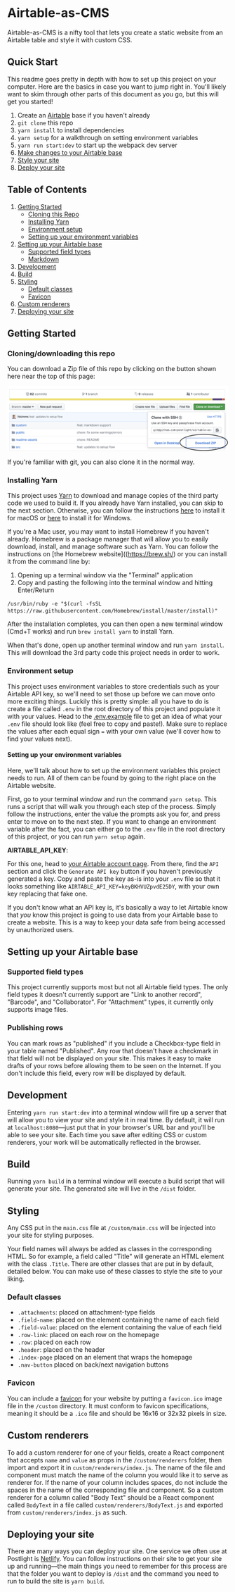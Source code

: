 # Airtable-as-CMS

Airtable-as-CMS is a nifty tool that lets you create a static website from an Airtable table and style it with custom CSS.

## Quick Start

This readme goes pretty in depth with how to set up this project on your computer. Here are the basics in case you want to jump right in. You'll likely want to skim through other parts of this document as you go, but this will get you started!

1. Create an [Airtable](https://www.airtable.com) base if you haven't already
2. `git clone` this repo
3. `yarn install` to install dependencies
4. `yarn setup` for a walkthrough on setting environment variables
5. `yarn run start:dev` to start up the webpack dev server
6. [Make changes to your Airtable base](#setting-up-your-airtable-base)
7. [Style your site](#styling)
8. [Deploy your site](#deploying-your-site)

## Table of Contents

1. [Getting Started](#getting-started)
   - [Cloning this Repo](#cloning-this-repo)
   - [Installing Yarn](#installing-yarn)
   - [Environment setup](#environment-setup)
   - [Setting up your environment variables](#setting-up-your-environment-variables)
2. [Setting up your Airtable base](#setting-up-your-airtable-base)
   - [Supported field types](#supported-field-types)
   - [Markdown](#markdown)
3. [Development](#development)
4. [Build](#build)
5. [Styling](#styling)
   - [Default classes](#default-classes)
   - [Favicon](#favicon)
6. [Custom renderers](#custom-renderers)
7. [Deploying your site](#deploying-your-site)

## Getting Started

### Cloning/downloading this repo

You can download a Zip file of this repo by clicking on the button shown here near the top of this page:

![Downloading this repo](/readme-assets/git-clone.png)

If you're familiar with git, you can also clone it in the normal way.

### Installing Yarn

This project uses [Yarn](https://yarnpkg.com) to download and manage copies of the third party code we used to build it. If you already have Yarn installed, you can skip to the next section. Otherwise, you can follow the instructions [here](https://yarnpkg.com/lang/en/docs/install/#mac-stable) to install it for macOS or [here](https://yarnpkg.com/lang/en/docs/install/#windows-stable) to install it for Windows.

If you're a Mac user, you may want to install Homebrew if you haven't already. Homebrew is a package manager that will allow you to easily download, install, and manage software such as Yarn. You can follow the instructions on [the Homebrew website]((https://brew.sh/) or you can install it from the command line by:

1. Opening up a terminal window via the "Terminal" application
2. Copy and pasting the following into the terminal window and hitting Enter/Return

```
/usr/bin/ruby -e "$(curl -fsSL https://raw.githubusercontent.com/Homebrew/install/master/install)"
```

After the installation completes, you can then open a new terminal window (Cmd+T works) and run `brew install yarn` to install Yarn.

When that's done, open up another terminal window and run `yarn install`. This will download the 3rd party code this project needs in order to work.

### Environment setup

This project uses environment variables to store credentials such as your Airtable API key, so we'll need to set those up before we can move onto more exciting things. Luckily this is pretty simple: all you have to do is create a file called `.env` in the root directory of this project and populate it with your values. Head to the [.env.example](./.env.example) file to get an idea of what your `.env` file should look like (feel free to copy and paste!). Make sure to replace the values after each equal sign `=` with your own value (we'll cover how to find your values next).

#### Setting up your environment variables

Here, we'll talk about how to set up the environment variables this project needs to run. All of them can be found by going to the right place on the Airtable website.

First, go to your terminal window and run the command `yarn setup`. This runs a script that will walk you through each step of the process. Simply follow the instructions, enter the value the prompts ask you for, and press enter to move on to the next step. If you want to change an environment variable after the fact, you can either go to the `.env` file in the root directory of this project, or you can run `yarn setup` again.

**AIRTABLE_API_KEY**:

For this one, head to [your Airtable account page](https://www.airtable.com/account). From there, find the `API` section and click the `Generate API key` button if you haven't previously generated a key. Copy and paste the key as-is into your `.env` file so that it looks something like `AIRTABLE_API_KEY=keyBKHVUZpvdE25DY`, with your own key replacing that fake one.

If you don't know what an API key is, it's basically a way to let Airtable know that _you_ know this project is going to use data from your Airtable base to create a website. This is a way to keep your data safe from being accessed by unauthorized users.

## Setting up your Airtable base

### Supported field types

This project currently supports most but not all Airtable field types. The only field types it doesn't currently support are "Link to another record", "Barcode", and "Collaborator". For "Attachment" types, it currently only supports image files.

### Publishing rows

You can mark rows as "published" if you include a Checkbox-type field in your table named "Published". Any row that doesn't have a checkmark in that field will not be displayed on your site. This makes it easy to make drafts of your rows before allowing them to be seen on the Internet. If you don't include this field, every row will be displayed by default.

## Development

Entering `yarn run start:dev` into a terminal window will fire up a server that will allow you to view your site and style it in real time. By default, it will run at `localhost:8080`—just put that in your browser's URL bar and you'll be able to see your site. Each time you save after editing CSS or custom renderers, your work will be automatically reflected in the browser.

## Build

Running `yarn build` in a terminal window will execute a build script that will generate your site. The generated site will live in the `/dist` folder.

## Styling

Any CSS put in the `main.css` file at `/custom/main.css` will be injected into your site for styling purposes.

Your field names will always be added as classes in the corresponding HTML. So for example, a field called "Title" will generate an HTML element with the class `.Title`. There are other classes that are put in by default, detailed below. You can make use of these classes to style the site to your liking.

### Default classes

- `.attachments`: placed on attachment-type fields
- `.field-name`: placed on the element containing the name of each field
- `.field-value`: placed on the element containing the value of each field
- `.row-link`: placed on each row on the homepage
- `.row`: placed on each row
- `.header`: placed on the header
- `.index-page` placed on an element that wraps the homepage
- `.nav-button` placed on back/next navigation buttons

### Favicon

You can include a [favicon](https://wikipedia.org/Favicon) for your website by putting a `favicon.ico` image file in the `/custom` directory. It must conform to favicon specifications, meaning it should be a `.ico` file and should be 16x16 or 32x32 pixels in size.

## Custom renderers

To add a custom renderer for one of your fields, create a React component that accepts `name` and `value` as props in the `/custom/renderers` folder, then import and export it in `custom/renderers/index.js`. The name of the file and component must match the name of the column you would like it to serve as renderer for. If the name of your column includes spaces, do not include the spaces in the name of the corresponding file and component. So a custom renderer for a column called "Body Text" should be a React component called `BodyText` in a file called `custom/renderers/BodyText.js` and exported from `custom/renderers/index.js` as such.

## Deploying your site

There are many ways you can deploy your site. One service we often use at Postlight is [Netlify](https://netlify.com). You can follow instructions on their site to get your site up and running—the main things you need to remember for this process are that the folder you want to deploy is `/dist` and the command you need to run to build the site is `yarn build`.

